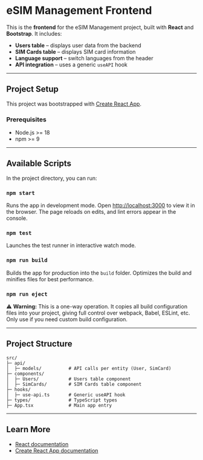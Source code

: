 # eSIM Management Frontend

This is the **frontend** for the eSIM Management project, built with **React** and **Bootstrap**. It includes:

* **Users table** – displays user data from the backend
* **SIM Cards table** – displays SIM card information
* **Language support** – switch languages from the header
* **API integration** – uses a generic `useAPI` hook

---

## Project Setup

This project was bootstrapped with [Create React App](https://github.com/facebook/create-react-app).

### Prerequisites

* Node.js >= 18
* npm >= 9

---

## Available Scripts

In the project directory, you can run:

### `npm start`

Runs the app in development mode.
Open [http://localhost:3000](http://localhost:3000) to view it in the browser.
The page reloads on edits, and lint errors appear in the console.

### `npm test`

Launches the test runner in interactive watch mode.

### `npm run build`

Builds the app for production into the `build` folder.
Optimizes the build and minifies files for best performance.

### `npm run eject`

⚠️ **Warning:** This is a one-way operation.
It copies all build configuration files into your project, giving full control over webpack, Babel, ESLint, etc. Only use if you need custom build configuration.

---

## Project Structure

```
src/
├─ api/
│  ├─ models/          # API calls per entity (User, SimCard)
├─ components/
│  ├─ Users/           # Users table component
│  ├─ SimCards/        # SIM Cards table component
├─ hooks/
│  ├─ use-api.ts       # Generic useAPI hook
├─ types/              # TypeScript types
├─ App.tsx             # Main app entry
```

---

## Learn More

* [React documentation](https://reactjs.org/)
* [Create React App documentation](https://facebook.github.io/create-react-app/docs/getting-started)

